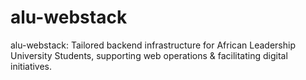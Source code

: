 # alu-webstack
alu-webstack: Tailored backend infrastructure for African Leadership University  Students, supporting web operations &amp; facilitating digital initiatives.
